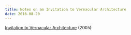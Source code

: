 ```yaml
---
title: Notes on an Invitation to Vernacular Architecture
date: 2016-08-20
---
```


[Invitation to Vernacular Architecture](http://utpress.org/title/invitation-to-vernacular-architecture/) (2005)
